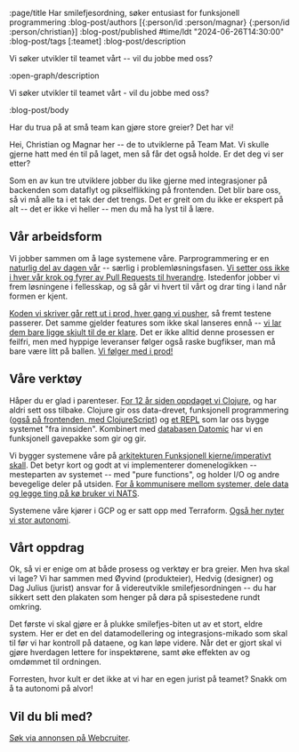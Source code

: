 :page/title Har smilefjesordning, søker entusiast for funksjonell programmering
:blog-post/authors [{:person/id :person/magnar} {:person/id :person/christian}]
:blog-post/published #time/ldt "2024-06-26T14:30:00"
:blog-post/tags [:teamet]
:blog-post/description

Vi søker utvikler til teamet vårt -- vil du jobbe med oss?

:open-graph/description

Vi søker utvikler til teamet vårt - vil du jobbe med oss?

:blog-post/body

Har du trua på at små team kan gjøre store greier? Det har vi!

Hei, Christian og Magnar her -- de to utviklerne på Team Mat. Vi skulle gjerne
hatt med én til på laget, men så får det også holde. Er det deg vi ser etter?

Som en av kun tre utviklere jobber du like gjerne med integrasjoner på backenden
som dataflyt og pikselflikking på frontenden. Det blir bare oss, så vi må alle
ta i et tak der det trengs. Det er greit om du ikke er ekspert på alt -- det er
ikke vi heller -- men du må ha lyst til å lære.

## Vår arbeidsform

Vi jobber sammen om å lage systemene våre. Parprogrammering er en [naturlig del
av dagen vår](https://www.zombieclj.no) -- særlig i problemløsningsfasen. [Vi setter oss ikke i hver vår krok
og fyrer av Pull Requests til hverandre](/pull-requests/). Istedenfor jobber vi frem løsningene i
fellesskap, og så går vi hvert til vårt og drar ting i land når formen er kjent.

[Koden vi skriver går rett ut i prod, hver gang vi pusher](/kontinuerlig-integrasjon/), så fremt testene
passerer. Det samme gjelder features som ikke skal lanseres ennå -- [vi lar dem bare ligge skjult til de er klare](/om-kroner-og-flagg/). Det er ikke alltid denne prosessen er
feilfri, men med hyppige leveranser følger også raske bugfikser, man må bare
være litt på ballen. [Vi følger med i prod!](/85-sekunder/)

## Våre verktøy

Håper du er glad i parenteser. [For 12 år siden oppdaget vi Clojure](/clojure/), og har aldri
sett oss tilbake. Clojure gir oss data-drevet, funksjonell
programmering ([også på frontenden, med ClojureScript](/datadreven-frontend/)) og [et REPL](https://www.kodemaker.no/blogg/2022-10-repl/) som lar oss bygge systemet "fra innsiden". Kombinert
med [databasen Datomic](/smakebiter-av-datomic/) har vi en funksjonell gavepakke som gir og gir.

Vi bygger systemene våre på [arkitekturen Funksjonell kjerne/imperativt skall](https://youtu.be/ag603CBk2TY).
Det betyr kort og godt at vi implementerer domenelogikken -- mesteparten av
systemet -- med "pure functions", og holder I/O og andre bevegelige deler på
utsiden. [For å kommunisere mellom systemer, dele data og legge ting på kø bruker
vi NATS](/nyttig-nats/).

Systemene våre kjører i GCP og er satt opp med Terraform. [Også her nyter vi stor
autonomi](https://www.kodemaker.no/blogg/2019-12-devops/).

## Vårt oppdrag

Ok, så vi er enige om at både prosess og verktøy er bra greier. Men hva skal vi
lage? Vi har sammen med Øyvind (produkteier), Hedvig (designer) og Dag Julius
(jurist) ansvar for å videreutvikle smilefjesordningen -- du har sikkert sett den
plakaten som henger på døra på spisestedene rundt omkring.

Det første vi skal gjøre er å plukke smilefjes-biten ut av et stort, eldre
system. Her er det en del datamodellering og integrasjons-mikado som skal til
før vi har kontroll på dataene, og kan løpe videre. Når det er gjort skal vi
gjøre hverdagen lettere for inspektørene, samt øke effekten av og omdømmet til
ordningen.

Forresten, hvor kult er det ikke at vi har en egen jurist på teamet? Snakk om å
ta autonomi på alvor!

## Vil du bli med?

[Søk via annonsen på Webcruiter](https://100500.webcruiter.no/Main2/Recruit/Public/4769469061?language=nb&link_source_id=0).
